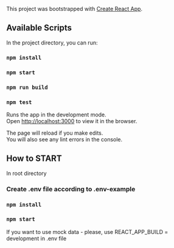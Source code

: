 This project was bootstrapped with [Create React App](https://github.com/facebook/create-react-app).

## Available Scripts

In the project directory, you can run:

### `npm install`

### `npm start`

### `npm run build`

### `npm test`

Runs the app in the development mode.<br />
Open [http://localhost:3000](http://localhost:3000) to view it in the browser.

The page will reload if you make edits.<br />
You will also see any lint errors in the console.

## How to START

In root directory

### Create .env file according to .env-example

### `npm install`

### `npm start`

If you want to use mock data - please, use REACT_APP_BUILD = development in .env file
